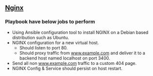 ## [Nginx](https://github.com/amitzworld/Ansible-Playbooks/tree/master/Nginx)

### Playbook have below jobs to perform

- Using Ansible configuration tool to install NGINX on a Debian based distribution such as Ubuntu.
- NGINX configuration for a new virtual host.
	- Should listen to port 80.
	- Should proxy traffic from www.example.com and deliver it to a backend host named localhost on port 3400.
- Send all non www.example.com traffic to a custom 404 page.
- NGINX Config & Service should persist on host restart.
